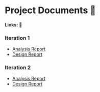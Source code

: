 # **Project Documents** :ledger:

#### Links: :pushpin:

### **Iteration 1**  

* [Analysis Report](https://docs.google.com/document/d/1o8bRryfNgd8XCsKfEZn_50xF8hk2AzLmbinIgq2WIxM/edit?usp=sharing)
* [Design Report](https://docs.google.com/document/d/1N8R8_XWeHhFp2LW9qsxHaKJzQXong0xpWEcTusAgMV8/edit?usp=sharing)
 
### **Iteration 2**  
 
* [Analysis Report](https://docs.google.com/document/d/1UMEBQpnrHA890xBxifXB6b-AmHTjraWwrTQumZbDI-k/edit?usp=sharing)
* [Design Report](https://docs.google.com/document/d/1tONwujTnsuaXEhc0AiMnsHl97uPGQkcqzyiFJw9s5l0/edit?usp=sharing)